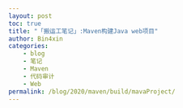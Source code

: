 ```yaml
---
layout: post
toc: true
title: "「搬运工笔记」:Maven构建Java web项目"
author: Bin4xin
categories:
    - blog
    - 笔记
    - Maven
    - 代码审计
    - Web
permalink: /blog/2020/maven/build/mavaProject/
---
```





